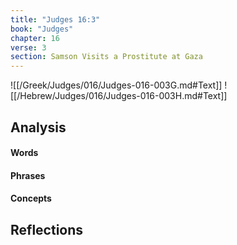 ```yaml
---
title: "Judges 16:3"
book: "Judges"
chapter: 16
verse: 3
section: Samson Visits a Prostitute at Gaza
---
```

![[/Greek/Judges/016/Judges-016-003G.md#Text]]
![[/Hebrew/Judges/016/Judges-016-003H.md#Text]]

## Analysis

#### Words

#### Phrases

#### Concepts

## Reflections
